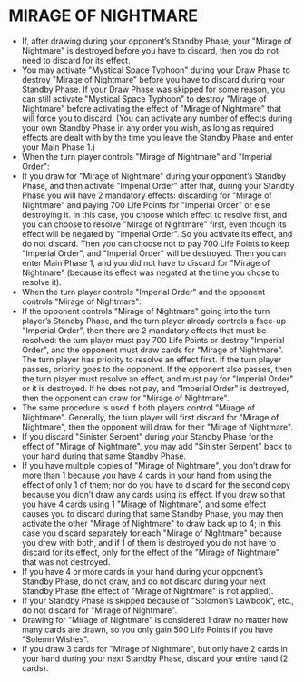 # MIRAGE OF NIGHTMARE

*   If, after drawing during your opponent’s Standby Phase, your "Mirage of Nightmare" is destroyed before you have to discard, then you do not need to discard for its effect.
*   You may activate "Mystical Space Typhoon" during your Draw Phase to destroy "Mirage of Nightmare" before you have to discard during your Standby Phase. If your Draw Phase was skipped for some reason, you can still activate "Mystical Space Typhoon" to destroy "Mirage of Nightmare" before activating the effect of "Mirage of Nightmare" that will force you to discard. (You can activate any number of effects during your own Standby Phase in any order you wish, as long as required effects are dealt with by the time you leave the Standby Phase and enter your Main Phase 1.)
*   When the turn player controls "Mirage of Nightmare" and "Imperial Order":
*   If you draw for "Mirage of Nightmare" during your opponent’s Standby Phase, and then activate "Imperial Order" after that, during your Standby Phase you will have 2 mandatory effects: discarding for "Mirage of Nightmare" and paying 700 Life Points for "Imperial Order" or else destroying it. In this case, you choose which effect to resolve first, and you can choose to resolve "Mirage of Nightmare" first, even though its effect will be negated by "Imperial Order". So you activate its effect, and do not discard. Then you can choose not to pay 700 Life Points to keep "Imperial Order", and "Imperial Order" will be destroyed. Then you can enter Main Phase 1, and you did not have to discard for "Mirage of Nightmare" (because its effect was negated at the time you chose to resolve it).
*   When the turn player controls "Imperial Order" and the opponent controls "Mirage of Nightmare":
*   If the opponent controls "Mirage of Nightmare" going into the turn player’s Standby Phase, and the turn player already controls a face-up "Imperial Order", then there are 2 mandatory effects that must be resolved: the turn player must pay 700 Life Points or destroy "Imperial Order", and the opponent must draw cards for "Mirage of Nightmare". The turn player has priority to resolve an effect first. If the turn player passes, priority goes to the opponent. If the opponent also passes, then the turn player must resolve an effect, and must pay for "Imperial Order" or it is destroyed. If he does not pay, and "Imperial Order" is destroyed, then the opponent can draw for "Mirage of Nightmare".
*   The same procedure is used if both players control "Mirage of Nightmare". Generally, the turn player will first discard for "Mirage of Nightmare", then the opponent will draw for their "Mirage of Nightmare".
*   If you discard "Sinister Serpent" during your Standby Phase for the effect of "Mirage of Nightmare", you may add "Sinister Serpent" back to your hand during that same Standby Phase.
*   If you have multiple copies of "Mirage of Nightmare", you don’t draw for more than 1 because you have 4 cards in your hand from using the effect of only 1 of them; nor do you have to discard for the second copy because you didn’t draw any cards using its effect. If you draw so that you have 4 cards using 1 "Mirage of Nightmare", and some effect causes you to discard during that same Standby Phase, you may then activate the other "Mirage of Nightmare" to draw back up to 4; in this case you discard separately for each "Mirage of Nightmare" because you drew with both, and if 1 of them is destroyed you do not have to discard for its effect, only for the effect of the "Mirage of Nightmare" that was not destroyed.
*   If you have 4 or more cards in your hand during your opponent’s Standby Phase, do not draw, and do not discard during your next Standby Phase (the effect of "Mirage of Nightmare" is not applied).
*   If your Standby Phase is skipped because of "Solomon’s Lawbook", etc., do not discard for "Mirage of Nightmare".
*   Drawing for "Mirage of Nightmare" is considered 1 draw no matter how many cards are drawn, so you only gain 500 Life Points if you have "Solemn Wishes".
*   If you draw 3 cards for "Mirage of Nightmare", but only have 2 cards in your hand during your next Standby Phase, discard your entire hand (2 cards).
